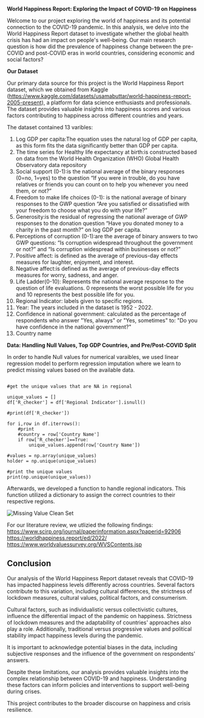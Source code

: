 **World Happiness Report: Exploring the Impact of COVID-19 on Happiness**

Welcome to our project exploring the world of happiness and its potential connection to the COVID-19 pandemic. In this analysis, we delve into the World Happiness Report dataset to investigate whether the global health crisis has had an impact on people's well-being. Our main research question is how did the prevalence of happiness change between the pre-COVID and post-COVID eras in world countries, considering economic and social factors? 

**Our Dataset**


Our primary data source for this project is the World Happiness Report dataset, which we obtained from Kaggle (https://www.kaggle.com/datasets/usamabuttar/world-happiness-report-2005-present), a platform for data science enthusiasts and professionals. The dataset provides valuable insights into happiness scores and various factors contributing to happiness across different countries and years.

The dataset contained 13 varibles:
1. Log GDP per capita:The equation uses the natural log of GDP per capita, as this form fits the data significantly better than GDP per capita.
2. The time series for Healthy life expectancy at birth:is constructed based on data from the World Health Organization (WHO) Global Health Observatory data repository
3. Social support (0-1):is the national average of the binary responses (0=no, 1=yes) to the question “If you were in trouble, do you have relatives or friends you can count on to help you whenever you need them, or not?”
4. Freedom to make life choices (0-1): is the national average of binary responses to the GWP question “Are you satisfied or dissatisfied with your freedom to choose what you do with your life?”
5. Generosity:is the residual of regressing the national average of GWP responses to the donation question “Have you donated money to a charity in the past month?” on log GDP per capita.
6. Perceptions of corruption (0-1):are the average of binary answers to two GWP questions: “Is corruption widespread throughout the government or not?” and “Is corruption widespread within businesses or not?”
7. Positive affect: is defined as the average of previous-day effects measures for laughter, enjoyment, and interest. 
8. Negative affect:is defined as the average of previous-day effects measures for worry, sadness, and anger.
9. Life Ladder(0-10): Represents the national average response to the question of life evaluations. 0 represents the worst possible life for you and 10 represents the best possible life for you. 
10. Regional Indicator: labels given to specific regions. 
11. Year: The years included in the dataset is 1952 - 2022.
12. Confidence in national government: calculated as the percentage of respondents who answer "Yes, always" or "Yes, sometimes" to: "Do you have confidence in the national government?"
13. Country name 


**Data: Handling Null Values, Top GDP Countries, and Pre/Post-COVID Split**


In order to handle Null values for numerical varaibles, we used linear regression model to perform regression imputation where we learn to predict missing values based on the available data.

``` import re 

#get the unique values that are NA in regional

unique_values = []
df['R_checker'] = df['Regional Indicator'].isnull()

#print(df['R_checker'])

for i,row in df.iterrows():
    #print
    #country = row['Country Name']
    if row['R_checker']==True:
        unique_values.append(row['Country Name'])
    
#values = np.array(unique_values)
holder = np.unique(unique_values)

#print the unique values
print(np.unique(unique_values))
```
Afterwards, we developed a function to handle regional indicators. This function utilized a dictionary to assign the correct countries to their respective regions.


![Missing Value Clean Set](/Users/merihandaniel/Desktop/clear.png)




For our literature review, we utlizied the following findings:
https://www.scirp.org/journal/paperinformation.aspx?paperid=92906
https://worldhappiness.report/ed/2022/
https://www.worldvaluessurvey.org/WVSContents.jsp

## Conclusion

Our analysis of the World Happiness Report dataset reveals that COVID-19 has impacted happiness levels differently across countries. Several factors contribute to this variation, including cultural differences, the strictness of lockdown measures, cultural values, political factors, and consumerism.

Cultural factors, such as individualistic versus collectivistic cultures, influence the differential impact of the pandemic on happiness. Strictness of lockdown measures and the adaptability of countries' approaches also play a role. Additionally, traditional versus progressive values and political stability impact happiness levels during the pandemic. 

It is important to acknowledge potential biases in the data, including subjective responses and the influence of the government on respondents' answers.

Despite these limitations, our analysis provides valuable insights into the complex relationship between COVID-19 and happiness. Understanding these factors can inform policies and interventions to support well-being during crises.

This project contributes to the broader discourse on happiness and crisis resilience.


